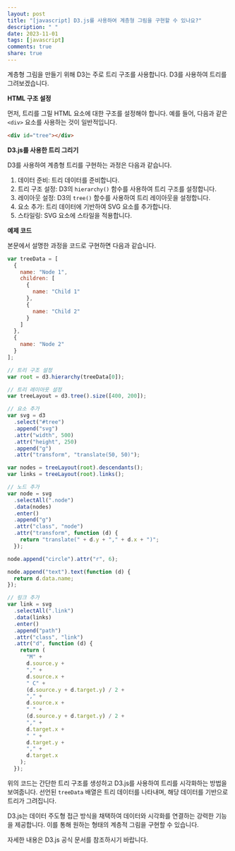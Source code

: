 ```yaml
---
layout: post
title: "[javascript] D3.js를 사용하여 계층형 그림을 구현할 수 있나요?"
description: " "
date: 2023-11-01
tags: [javascript]
comments: true
share: true
---
```


계층형 그림을 만들기 위해 D3는 주로 트리 구조를 사용합니다. D3를 사용하여 트리를 그려보겠습니다.

**HTML 구조 설정**

먼저, 트리를 그릴 HTML 요소에 대한 구조를 설정해야 합니다. 예를 들어, 다음과 같은 `<div>` 요소를 사용하는 것이 일반적입니다.

```html
<div id="tree"></div>
```

**D3.js를 사용한 트리 그리기**

D3를 사용하여 계층형 트리를 구현하는 과정은 다음과 같습니다.

1. 데이터 준비: 트리 데이터를 준비합니다.
2. 트리 구조 설정: D3의 `hierarchy()` 함수를 사용하여 트리 구조를 설정합니다.
3. 레이아웃 설정: D3의 `tree()` 함수를 사용하여 트리 레이아웃을 설정합니다.
4. 요소 추가: 트리 데이터에 기반하여 SVG 요소를 추가합니다.
5. 스타일링: SVG 요소에 스타일을 적용합니다.

**예제 코드**

본문에서 설명한 과정을 코드로 구현하면 다음과 같습니다.

```javascript
var treeData = [
  {
    name: "Node 1",
    children: [
      {
        name: "Child 1"
      },
      {
        name: "Child 2"
      }
    ]
  },
  {
    name: "Node 2"
  }
];

// 트리 구조 설정
var root = d3.hierarchy(treeData[0]);

// 트리 레이아웃 설정
var treeLayout = d3.tree().size([400, 200]);

// 요소 추가
var svg = d3
  .select("#tree")
  .append("svg")
  .attr("width", 500)
  .attr("height", 250)
  .append("g")
  .attr("transform", "translate(50, 50)");

var nodes = treeLayout(root).descendants();
var links = treeLayout(root).links();

// 노드 추가
var node = svg
  .selectAll(".node")
  .data(nodes)
  .enter()
  .append("g")
  .attr("class", "node")
  .attr("transform", function (d) {
    return "translate(" + d.y + "," + d.x + ")";
  });

node.append("circle").attr("r", 6);

node.append("text").text(function (d) {
  return d.data.name;
});

// 링크 추가
var link = svg
  .selectAll(".link")
  .data(links)
  .enter()
  .append("path")
  .attr("class", "link")
  .attr("d", function (d) {
    return (
      "M" +
      d.source.y +
      "," +
      d.source.x +
      " C" +
      (d.source.y + d.target.y) / 2 +
      "," +
      d.source.x +
      " " +
      (d.source.y + d.target.y) / 2 +
      "," +
      d.target.x +
      " " +
      d.target.y +
      "," +
      d.target.x
    );
  });
```

위의 코드는 간단한 트리 구조를 생성하고 D3.js를 사용하여 트리를 시각화하는 방법을 보여줍니다. 선언된 `treeData` 배열은 트리 데이터를 나타내며, 해당 데이터를 기반으로 트리가 그려집니다.

D3.js는 데이터 주도형 접근 방식을 채택하여 데이터와 시각화를 연결하는 강력한 기능을 제공합니다. 이를 통해 원하는 형태의 계층적 그림을 구현할 수 있습니다.

자세한 내용은 D3.js 공식 문서를 참조하시기 바랍니다.